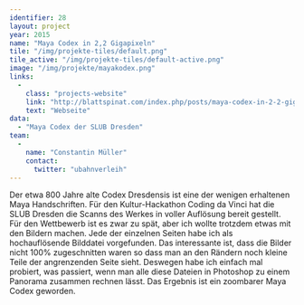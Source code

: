 ```yaml
---
identifier: 28
layout: project
year: 2015
name: "Maya Codex in 2,2 Gigapixeln"
tile: "/img/projekte-tiles/default.png"
tile_active: "/img/projekte-tiles/default-active.png"
image: "/img/projekte/mayakodex.png"
links:
  -
    class: "projects-website"
    link: "http://blattspinat.com/index.php/posts/maya-codex-in-2-2-gigapixeln"
    text: "Webseite"
data:
  - "Maya Codex der SLUB Dresden"
team:
  -
    name: "Constantin Müller"
    contact:
      twitter: "ubahnverleih"
---
```

Der etwa 800 Jahre alte Codex Dresdensis ist eine der wenigen erhaltenen Maya Handschriften. Für den Kultur-Hackathon
Coding da Vinci hat die SLUB Dresden die Scanns des Werkes in voller Auflösung bereit gestellt. Für den Wettbewerb ist
es zwar zu spät, aber ich wollte trotzdem etwas mit den Bildern machen. Jede der einzelnen Seiten habe ich als
hochauflösende Bilddatei vorgefunden. Das interessante ist, dass die Bilder nicht 100% zugeschnitten waren so dass man
an den Rändern noch kleine Teile der angrenzenden Seite sieht. Deswegen habe ich einfach mal probiert, was passiert,
wenn man alle diese Dateien in Photoshop zu einem Panorama zusammen rechnen lässt. Das Ergebnis ist ein zoombarer Maya
Codex geworden.
